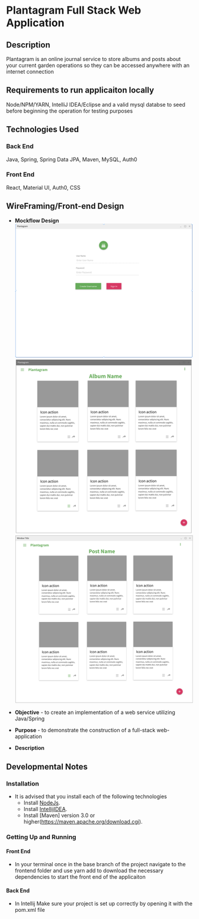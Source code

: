 # Plantagram Full Stack Web Application 

## Description
Plantagram is an online journal service to store albums and posts about your current garden operations so they can be accessed anywhere with an internet connection

## Requirements to run applicaiton locally
Node/NPM/YARN, IntelliJ IDEA/Eclipse and a valid mysql databse to seed before beginning the operation for testing purposes 

## Technologies Used 

### Back End
Java, Spring, Spring Data JPA, Maven, MySQL, Auth0

### Front End
React, Material UI, Auth0, CSS

## WireFraming/Front-end Design
* **Mockflow Design** 
![login](login.png)
![Album Page Layout](Album_Page.png)
![Post Page Layout](Post_Page.png)

* **Objective** - to create an implementation of a web service utilizing Java/Spring
* **Purpose** - to demonstrate the construction of a full-stack web-application
* **Description**

## Developmental Notes

### Installation
* It is advised that you install each of the following technologies
  * Install [NodeJs](https://nodejs.org/en/).
  * Install [IntellijIDEA](https://www.jetbrains.com/idea/).
  * Install [Maven] version 3.0 or higher(https://maven.apache.org/download.cgi).

### Getting Up and Running

#### Front End
* In your terminal once in the base branch of the project navigate to the frontend folder and use yarn add to download the necessary dependencies to start the front end of the applicaiton 

#### Back End
* In Intellij Make sure your project is set up correctly by opening it with the pom.xml file 

